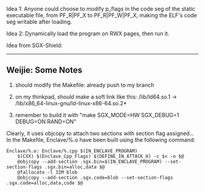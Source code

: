Idea 1: Anyone could choose to modify p_flags in the code seg of the static executable file, from PF_R|PF_X to PF_R|PF_W|PF_X, making the ELF's code seg writable after loading.

Idea 2: Dynamically load the program on RWX pages, then run it.


Idea from SGX-Shield:

------------------------------------
Weijie: Some Notes
------------------------------------
1. should modify the Makefile:
already push to my branch

2. on my thinkpad, should make a soft link like this:
/lib/ld64.so.1 -> /lib/x86_64-linux-gnu/ld-linux-x86-64.so.2*

3. remember to build it with "make SGX_MODE=HW SGX_DEBUG=1 DEBUG=ON RAND=ON"

Clearly, it uses objcopy to attach two sections with section flag assigned...
In the Makefile, Enclave/%.o have been built using the following command:
```
Enclave/%.o: Enclave/%.cpp $(IN_ENCLAVE_PROGRAM)
	$(CXX) $(Enclave_Cpp_Flags) $(DEFINE_IN_ATTACK_H) -c $< -o $@
	@objcopy --add-section .sgx.bin=$(IN_ENCLAVE_PROGRAM) --set-section-flags .sgx.bin=alloc,data $@
	@fallocate -l 32M blob
	@objcopy --add-section .sgx.code=blob --set-section-flags .sgx.code=alloc,data,code $@
```
